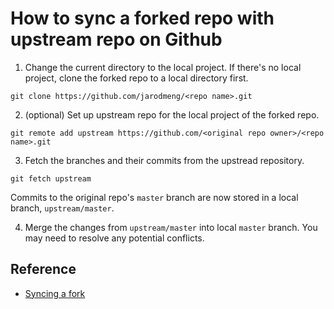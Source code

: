 # How to sync a forked repo with upstream repo on Github

1. Change the current directory to the local project. If there's no local
project, clone the forked repo to a local directory first.

```
git clone https://github.com/jarodmeng/<repo name>.git
```

2. (optional) Set up upstream repo for the local project of the forked repo.

```
git remote add upstream https://github.com/<original repo owner>/<repo name>.git
```

3. Fetch the branches and their commits from the upstread repository.

```
git fetch upstream
```

Commits to the original repo's `master` branch are now stored in a local branch,
`upstream/master`.

4. Merge the changes from `upstream/master` into local `master` branch. You may
need to resolve any potential conflicts.

## Reference

* [Syncing a fork](https://help.github.com/articles/syncing-a-fork/)
